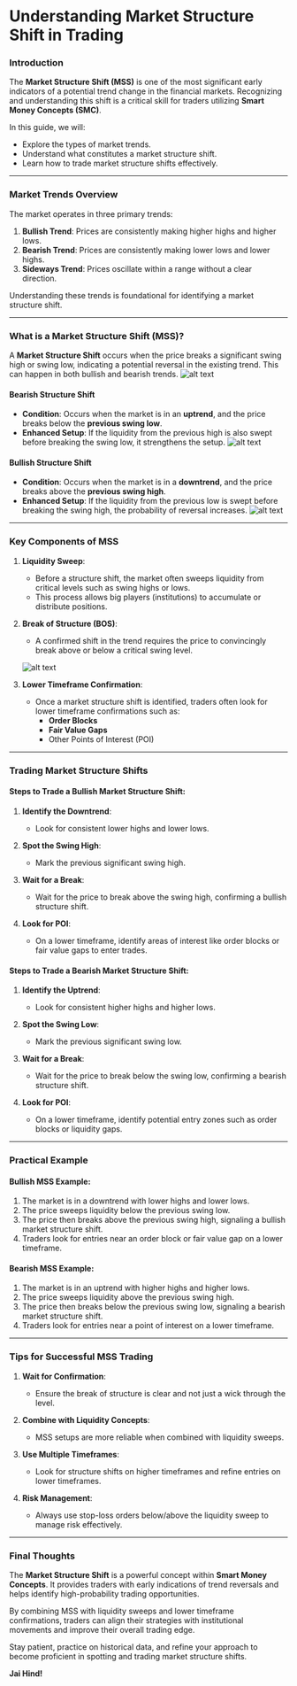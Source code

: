 # Understanding Market Structure Shift in Trading

### Introduction

The **Market Structure Shift (MSS)** is one of the most significant early indicators of a potential trend change in the financial markets. Recognizing and understanding this shift is a critical skill for traders utilizing **Smart Money Concepts (SMC)**.

In this guide, we will:

-   Explore the types of market trends.
-   Understand what constitutes a market structure shift.
-   Learn how to trade market structure shifts effectively.

---

### Market Trends Overview

The market operates in three primary trends:

1. **Bullish Trend**: Prices are consistently making higher highs and higher lows.
2. **Bearish Trend**: Prices are consistently making lower lows and lower highs.
3. **Sideways Trend**: Prices oscillate within a range without a clear direction.

Understanding these trends is foundational for identifying a market structure shift.

---

### What is a Market Structure Shift (MSS)?

A **Market Structure Shift** occurs when the price breaks a significant swing high or swing low, indicating a potential reversal in the existing trend. This can happen in both bullish and bearish trends.
![alt text](./images/image-22.png)

#### Bearish Structure Shift

-   **Condition**: Occurs when the market is in an **uptrend**, and the price breaks below the **previous swing low**.
-   **Enhanced Setup**: If the liquidity from the previous high is also swept before breaking the swing low, it strengthens the setup.
    ![alt text](./images/image-22.png)

#### Bullish Structure Shift

-   **Condition**: Occurs when the market is in a **downtrend**, and the price breaks above the **previous swing high**.
-   **Enhanced Setup**: If the liquidity from the previous low is swept before breaking the swing high, the probability of reversal increases.
    ![alt text](./images/image-23.png)

---

### Key Components of MSS

1. **Liquidity Sweep**:

    - Before a structure shift, the market often sweeps liquidity from critical levels such as swing highs or lows.
    - This process allows big players (institutions) to accumulate or distribute positions.

2. **Break of Structure (BOS)**:

    - A confirmed shift in the trend requires the price to convincingly break above or below a critical swing level.

    ![alt text](./images/image-24.png)

3. **Lower Timeframe Confirmation**:

    - Once a market structure shift is identified, traders often look for lower timeframe confirmations such as:
        - **Order Blocks**
        - **Fair Value Gaps**
        - Other Points of Interest (POI)

---

### Trading Market Structure Shifts

#### Steps to Trade a Bullish Market Structure Shift:

1. **Identify the Downtrend**:

    - Look for consistent lower highs and lower lows.

2. **Spot the Swing High**:

    - Mark the previous significant swing high.

3. **Wait for a Break**:

    - Wait for the price to break above the swing high, confirming a bullish structure shift.

4. **Look for POI**:
    - On a lower timeframe, identify areas of interest like order blocks or fair value gaps to enter trades.

#### Steps to Trade a Bearish Market Structure Shift:

1. **Identify the Uptrend**:

    - Look for consistent higher highs and higher lows.

2. **Spot the Swing Low**:

    - Mark the previous significant swing low.

3. **Wait for a Break**:

    - Wait for the price to break below the swing low, confirming a bearish structure shift.

4. **Look for POI**:
    - On a lower timeframe, identify potential entry zones such as order blocks or liquidity gaps.

---

### Practical Example

#### Bullish MSS Example:

1. The market is in a downtrend with lower highs and lower lows.
2. The price sweeps liquidity below the previous swing low.
3. The price then breaks above the previous swing high, signaling a bullish market structure shift.
4. Traders look for entries near an order block or fair value gap on a lower timeframe.

#### Bearish MSS Example:

1. The market is in an uptrend with higher highs and higher lows.
2. The price sweeps liquidity above the previous swing high.
3. The price then breaks below the previous swing low, signaling a bearish market structure shift.
4. Traders look for entries near a point of interest on a lower timeframe.

---

### Tips for Successful MSS Trading

1. **Wait for Confirmation**:

    - Ensure the break of structure is clear and not just a wick through the level.

2. **Combine with Liquidity Concepts**:

    - MSS setups are more reliable when combined with liquidity sweeps.

3. **Use Multiple Timeframes**:

    - Look for structure shifts on higher timeframes and refine entries on lower timeframes.

4. **Risk Management**:
    - Always use stop-loss orders below/above the liquidity sweep to manage risk effectively.

---

### Final Thoughts

The **Market Structure Shift** is a powerful concept within **Smart Money Concepts**. It provides traders with early indications of trend reversals and helps identify high-probability trading opportunities.

By combining MSS with liquidity sweeps and lower timeframe confirmations, traders can align their strategies with institutional movements and improve their overall trading edge.

Stay patient, practice on historical data, and refine your approach to become proficient in spotting and trading market structure shifts.

**Jai Hind!**
